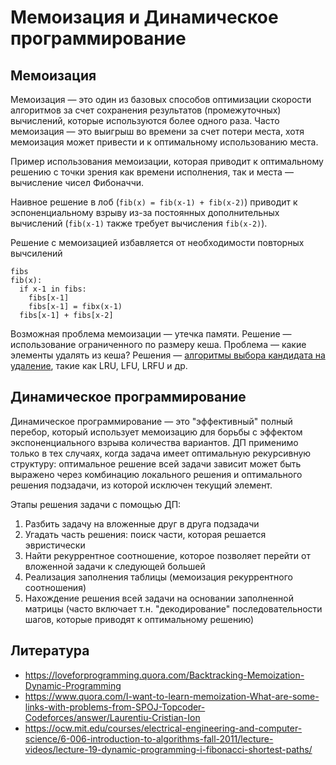 # Мемоизация и Динамическое программирование

## Мемоизация

Мемоизация — это один из базовых способов оптимизации скорости алгоритмов за счет сохранения результатов (промежуточных) вычислений, которые используются более одного раза. Часто мемоизация — это выигрыш во времени за счет потери места, хотя мемоизация может привести и к оптимальному использованию места.

Пример использования мемоизации, которая приводит к оптимальному решению с точки зрения как времени исполнения, так и места — вычисление чисел Фибоначчи.

Наивное решение в лоб (`fib(x) = fib(x-1) + fib(x-2)`) приводит к эспоненциальному взрыву из-за постоянных дополнительных вычислений (`fib(x-1)` также требует вычисления `fib(x-2)`).

Решение с мемоизацией избавляется от необходимости повторных вычсилений

```
fibs
fib(x):
  if x-1 in fibs:
    fibs[x-1]
    fibs[x-1] = fibx(x-1)
  fibs[x-1] + fibs[x-2]
```

Возможная проблема мемоизации — утечка памяти. Решение — использование ограниченного по размеру кеша.
Проблема — какие элементы удалять из кеша? Решения — [алгоритмы выбора кандидата на удаление](https://en.wikipedia.org/wiki/Cache_algorithms), такие как LRU, LFU, LRFU и др.

## Динамическое программирование

Динамическое программирование — это "эффективный" полный перебор, который использует мемоизацию для борьбы с эффектом экспоненциального взрыва количества вариантов. ДП применимо только в тех случаях, когда задача имеет оптимальную рекурсивную структуру: оптимальное решение всей задачи зависит может быть выражено через комбинацию локального решения и оптимального решения подзадачи, из которой исключен текущий элемент.

Этапы решения задачи с помощью ДП:

1. Разбить задачу на вложенные друг в друга подзадачи
2. Угадать часть решения: поиск части, которая решается эвристически
3. Найти рекуррентное соотношение, которое позволяет перейти от вложенной задачи к следующей большей
4. Реализация заполнения таблицы (мемоизация рекуррентного соотношения)
5. Нахождение решения всей задачи на основании заполненной матрицы (часто включает т.н. "декодирование" последовательности шагов, которые приводят к оптимальному решению)


## Литература

- https://loveforprogramming.quora.com/Backtracking-Memoization-Dynamic-Programming
- https://www.quora.com/I-want-to-learn-memoization-What-are-some-links-with-problems-from-SPOJ-Topcoder-Codeforces/answer/Laurentiu-Cristian-Ion
- https://ocw.mit.edu/courses/electrical-engineering-and-computer-science/6-006-introduction-to-algorithms-fall-2011/lecture-videos/lecture-19-dynamic-programming-i-fibonacci-shortest-paths/
